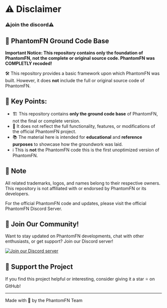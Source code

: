 # ⚠️ Disclaimer
### ⚠️join the discord⚠️

## 🚀 PhantomFN Ground Code Base

**Important Notice: This repository contains only the foundation of PhantomFN, not the complete or original source code. PhantomFN was COMPLETLY recoded!**

🛠️ This repository provides a basic framework upon which PhantomFN was built. However, it does **not** include the full or original source code of PhantomFN.

## 🔑 Key Points:

- 🏗️ This repository contains **only the ground code base** of PhantomFN, not the final or complete version.
- 🚫 It does not reflect the full functionality, features, or modifications of the official PhantomFN project.
- 📚 The material here is intended for **educational** and **reference purposes** to showcase how the groundwork was laid.
- ℹ️ This is **not** the PhantomFN code this is the first unoptimized version of PhantomFN.

## 📝 Note

All related trademarks, logos, and names belong to their respective owners. This repository is not affiliated with or endorsed by PhantomFN or its developers.

For the official PhantomFN code and updates, please visit the official PhantomFN Discord Server.

## 🌟 Join Our Community!

Want to stay updated on PhantomFN developments, chat with other enthusiasts, or get support? Join our Discord server!

[![Join our Discord server](https://img.shields.io/badge/Discord-Join%20Now-7289DA?style=for-the-badge&logo=discord&logoColor=white)](https://dsc.gg/phantomfortnite)

## 💖 Support the Project

If you find this project helpful or interesting, consider giving it a star ⭐ on GitHub!

---

Made with 💙 by the PhantomFN Team
